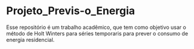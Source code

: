 # Projeto_Previs-o_Energia
Esse repositório é um trabalho acadêmico, que tem como objetivo usar o método de Holt Winters para séries temporaris para prever o consumo de energia residencial.
